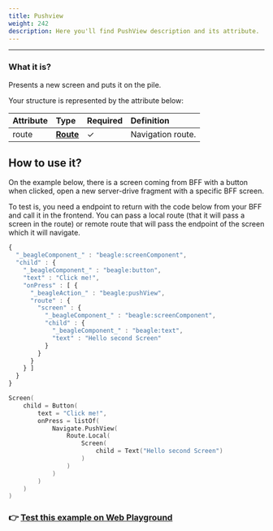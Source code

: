 ```yaml
---
title: Pushview
weight: 242
description: Here you'll find PushView description and its attribute.
---
```


---

### What it is?

Presents a new screen and puts it on the pile.

Your structure is represented by the attribute below: 

| **Attribute** | **Type** | Required | **Definition** |
| :--- | :--- | :--- | :--- |
| route | [**Route**](route/) |          ✓ | Navigation route. |

##  How to use it?

On the example below, there is a screen coming from BFF with a button when clicked, open a new  server-drive fragment with a specific BFF screen. 

To test is, you need a endpoint to return with the code below from your BFF and call it in the frontend. You can pass a local route \(that it will pass a screen in the route\) or remote route that will pass the endpoint of the screen which it will navigate. 



```javascript
{
  "_beagleComponent_" : "beagle:screenComponent",
  "child" : {
    "_beagleComponent_" : "beagle:button",
    "text" : "Click me!",
    "onPress" : [ {
      "_beagleAction_" : "beagle:pushView",
      "route" : {
        "screen" : {
          "_beagleComponent_" : "beagle:screenComponent",
          "child" : {
            "_beagleComponent_" : "beagle:text",
            "text" : "Hello second Screen"
          }
        }
      }
    } ]
  }
}
```



```kotlin
Screen(
    child = Button(
        text = "Click me!",
        onPress = listOf(
            Navigate.PushView(
                Route.Local(
                    Screen(
                        child = Text("Hello second Screen")
                    )
                )
            )
        )
    )
)
```



### 👉 [Test this example on Web Playground](https://beagle-playground.netlify.app/#/demo/default-components/button.json)
